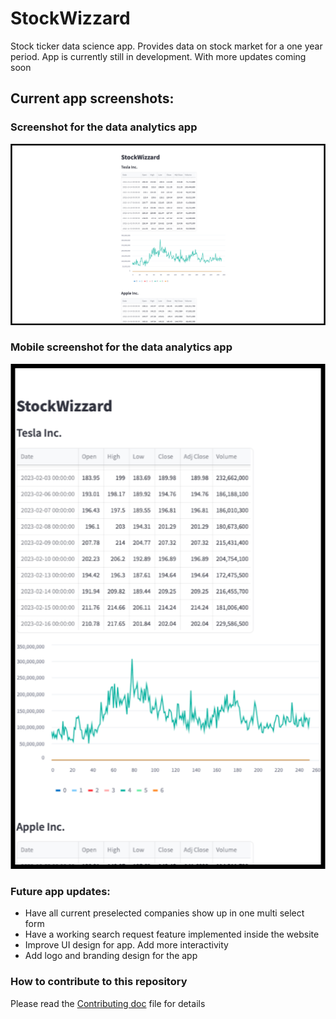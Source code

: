 # StockWizzard


Stock ticker data science app. Provides data on stock market for a one year period. App is currently still in development. With more updates coming soon

## Current app screenshots:

### Screenshot for the data analytics app

![Splashpage for StockWizzard, a data science stock ticker app](./img/StockWizzard_splashpage.png)

### Mobile screenshot for the data analytics app

![Mobile screenshot for Stockwizzard, a data science stock ticker app](./img/Mobile_StockWizzard_splashpage.png)

### Future app updates:

- Have all current preselected companies show up in one multi select form
- Have a working search request feature implemented inside the website
- Improve UI design for app. Add more interactivity
- Add logo and branding design for the app

### How to contribute to this repository

Please read the [Contributing doc](./docs/contributing_template.md) file for details